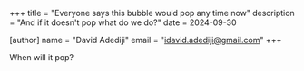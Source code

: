 +++
title = "Everyone says this bubble would pop any time now"
description = "And if it doesn't pop what do we do?"
date = 2024-09-30

[author]
name = "David Adediji"
email = "idavid.adediji@gmail.com"
+++

When will it pop?
